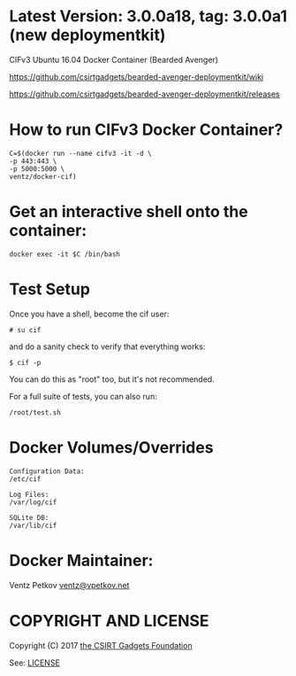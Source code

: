 # Latest Version: 3.0.0a18, tag: 3.0.0a1 (new deploymentkit)
CIFv3 Ubuntu 16.04 Docker Container (Bearded Avenger)

https://github.com/csirtgadgets/bearded-avenger-deploymentkit/wiki

https://github.com/csirtgadgets/bearded-avenger-deploymentkit/releases

# How to run CIFv3 Docker Container?
```
C=$(docker run --name cifv3 -it -d \
-p 443:443 \
-p 5000:5000 \
ventz/docker-cif)
```

# Get an interactive shell onto the container:
```
docker exec -it $C /bin/bash
```

# Test Setup
Once you have a shell, become the cif user:
```
# su cif
```

and do a sanity check to verify that everything works:
```
$ cif -p
```

You can do this as "root" too, but it's not recommended.

For a full suite of tests, you can also run:
```
/root/test.sh
```



# Docker Volumes/Overrides
```
Configuration Data:
/etc/cif
```

```
Log Files:
/var/log/cif
```

```
SQLite DB:
/var/lib/cif
```

# Docker Maintainer:

Ventz Petkov <ventz@vpetkov.net>

# COPYRIGHT AND LICENSE

Copyright (C) 2017 [the CSIRT Gadgets Foundation](http://csirtgadgets.org)

See: [LICENSE](https://github.com/ventz/docker-cif/blob/master/LICENSE)
